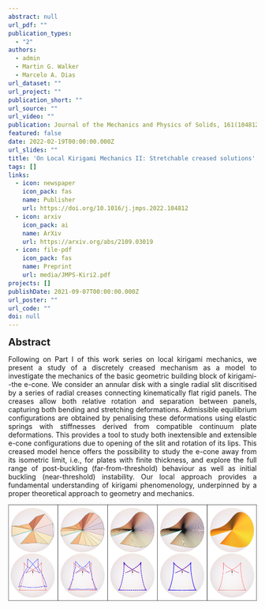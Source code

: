 ```yaml
---
abstract: null
url_pdf: ""
publication_types:
  - "2"
authors:
  - admin
  - Martin G. Walker
  - Marcelo A. Dias
url_dataset: ""
url_project: ""
publication_short: ""
url_source: ""
url_video: ""
publication: Journal of the Mechanics and Physics of Solids, 161(104812)
featured: false
date: 2022-02-19T00:00:00.000Z
url_slides: ""
title: 'On Local Kirigami Mechanics II: Stretchable creased solutions'
tags: []
links:
  - icon: newspaper
    icon_pack: fas
    name: Publisher
    url: https://doi.org/10.1016/j.jmps.2022.104812
  - icon: arxiv
    icon_pack: ai
    name: ArXiv
    url: https://arxiv.org/abs/2109.03019
  - icon: file-pdf
    icon_pack: fas
    name: Preprint
    url: media/JMPS-Kiri2.pdf
projects: []
publishDate: 2021-09-07T00:00:00.000Z
url_poster: ""
url_code: ""
doi: null
---
```

<big><big><b>Abstract</b></big></big>
<div style="text-align: justify">Following on Part I of this work series on local kirigami mechanics,
we present a study of a discretely creased mechanism as a model to investigate the mechanics of the basic
geometric building block of kirigami--the e-cone. We consider an annular disk with a single radial slit
discritised by a series of radial creases connecting kinematically flat rigid panels. The creases allow
both relative rotation and separation between panels, capturing both bending and stretching deformations.
Admissible equilibrium configurations are obtained by penalising these deformations using elastic springs
with stiffnesses derived from compatible continuum plate deformations. This provides a tool to study both
inextensible and extensible e-cone configurations due to opening of the slit and rotation of its lips.
This creased model hence offers the possibility to study the e-cone away from its isometric limit, i.e.,
for plates with finite thickness, and explore the full range of post-buckling (far-from-threshold) behaviour
as well as initial buckling (near-threshold) instability. Our local approach provides a fundamental
understanding of kirigami phenomenology, underpinned by a proper theoretical approach to geometry and mechanics.
</div>

![Alt Text](fig.png)